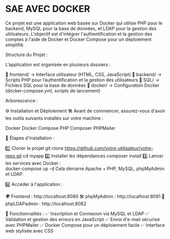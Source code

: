 # SAE AVEC DOCKER

Ce projet est une application web basée sur Docker qui utilise PHP pour le backend, MySQL pour la base de données, et LDAP pour la gestion des utilisateurs. L'objectif est d'intégrer l'authentification et la gestion des comptes à l'aide de Docker et Docker Compose pour un déploiement simplifié.

Structure du Projet : 

L'application est organisée en plusieurs dossiers :

📁 frontend/ → Interface utilisateur (HTML, CSS, JavaScript)
📁 backend/ → Scripts PHP pour l’authentification et la gestion des utilisateurs
📁 SQL/ → Fichiers SQL pour la base de données
📁 docker/ → Configuration Docker (docker-compose.yml, scripts de lancement)

Arborescence : 


 
⚙️ Installation et Déploiement
🛠️ Avant de commencer, assurez-vous d'avoir les outils suivants installés sur votre machine :

Docker
Docker Compose
PHP
Composer
PHPMailer

📌 Étapes d'installation : 

1️⃣ Cloner le projet
git clone https://github.com/votre-utilisateur/votre-repo.git
cd myapp
2️⃣ Installer les dépendances
composer install
3️⃣ Lancer les services avec Docker :  
docker-compose up -d
Cela démarre Apache + PHP, MySQL, phpMyAdmin et LDAP.

4️⃣ Accéder à l'application : 

🌍 Frontend : http://localhost:8080
🛠️ phpMyAdmin : http://localhost:8081
🔐 phpLDAPadmin : http://localhost:8082

📌 Fonctionnalités : 
✅ Inscription et Connexion via MySQL et LDAP
✅ Validation et gestion des erreurs en JavaScript
✅ Envoi d'e-mail sécurisé avec PHPMailer
✅ Docker Compose pour un déploiement facile
✅ Interface web stylisée avec CSS
 
 
